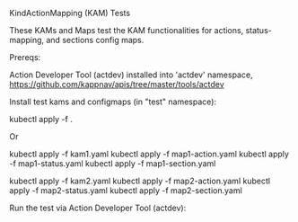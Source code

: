KindActionMapping (KAM) Tests

These KAMs and Maps test the KAM functionalities for actions, status-mapping, and sections config maps.

Prereqs: 

Action Developer Tool (actdev) installed into 'actdev' namespace, https://github.com/kappnav/apis/tree/master/tools/actdev

Install test kams and configmaps (in "test" namespace): 

   kubectl apply -f . 

   Or

   kubectl apply -f kam1.yaml
   kubectl apply -f map1-action.yaml
   kubectl apply -f map1-status.yaml 
   kubectl apply -f map1-section.yaml

   kubectl apply -f kam2.yaml
   kubectl apply -f map2-action.yaml
   kubectl apply -f map2-status.yaml 
   kubectl apply -f map2-section.yaml 

Run the test via Action Developer Tool (actdev):
